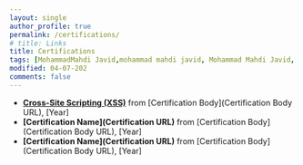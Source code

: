 ```yaml
---
layout: single
author_profile: true
permalink: /certifications/
# title: Links
title: Certifications
tags: [MohammadMahdi Javid,mohammad mahdi javid, Mohammad Mahdi Javid,  mohammadmahdi javid, social media, mahdi javid, mohammadmahdijavid, mahdijavid, javid, mahdi, mohammadmahdi, Mohammad mahdi Javid, HTB, htb, Hack The Box Academy, ]
modified: 04-07-202
comments: false
---
```



- **[Cross-Site Scripting (XSS)](https://academy.hackthebox.com/achievement/19010/103)** from [Certification Body](Certification Body URL), [Year]
- **[Certification Name](Certification URL)** from [Certification Body](Certification Body URL), [Year]
- **[Certification Name](Certification URL)** from [Certification Body](Certification Body URL), [Year]


